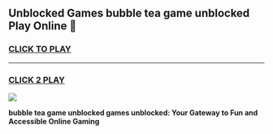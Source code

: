 
## Unblocked Games bubble tea game unblocked Play Online 👋
<h3>
<a href="https://news.freeplayer.one?title=bubble_tea_game_unblocked&ref=17F">CLICK TO PLAY</a></h3>
<hr>

<h3>
<a href="https://news.freeplayer.one?title=bubble_tea_game_unblocked&ref=17F">CLICK 2 PLAY</a>
  
</h3>

<a href="https://news.freeplayer.one?title=bubble_tea_game_unblocked&ref=17F/"><img src="https://clearcache.store/games.png"></a>


**bubble tea game unblocked games unblocked: Your Gateway to Fun and Accessible Online Gaming**
